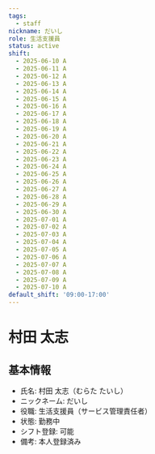 ```yaml
---
tags:
  - staff
nickname: だいし
role: 生活支援員
status: active
shift:
  - 2025-06-10 A
  - 2025-06-11 A
  - 2025-06-12 A
  - 2025-06-13 A
  - 2025-06-14 A
  - 2025-06-15 A
  - 2025-06-16 A
  - 2025-06-17 A
  - 2025-06-18 A
  - 2025-06-19 A
  - 2025-06-20 A
  - 2025-06-21 A
  - 2025-06-22 A
  - 2025-06-23 A
  - 2025-06-24 A
  - 2025-06-25 A
  - 2025-06-26 A
  - 2025-06-27 A
  - 2025-06-28 A
  - 2025-06-29 A
  - 2025-06-30 A
  - 2025-07-01 A
  - 2025-07-02 A
  - 2025-07-03 A
  - 2025-07-04 A
  - 2025-07-05 A
  - 2025-07-06 A
  - 2025-07-07 A
  - 2025-07-08 A
  - 2025-07-09 A
  - 2025-07-10 A
default_shift: '09:00-17:00'
---
```


# 村田 太志

## 基本情報
- 氏名: 村田 太志（むらた たいし）
- ニックネーム: だいし
- 役職: 生活支援員（サービス管理責任者）
- 状態: 勤務中
- シフト登録: 可能
- 備考: 本人登録済み 
